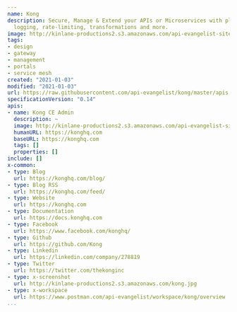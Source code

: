 ```yaml
---
name: Kong
description: Secure, Manage & Extend your APIs or Microservices with plugins for authentication,
  logging, rate-limiting, transformations and more.
image: http://kinlane-productions2.s3.amazonaws.com/api-evangelist-site/company/logos/kong-logo.png
tags:
- design
- gateway
- management
- portals
- service mesh
created: "2021-01-03"
modified: "2021-01-03"
url: https://raw.githubusercontent.com/api-evangelist/kong/master/apis.json
specificationVersion: "0.14"
apis:
- name: Kong CE Admin
  description: ~
  image: http://kinlane-productions2.s3.amazonaws.com/api-evangelist-site/company/logos/kong-logo.png
  humanURL: https://konghq.com
  baseURL: https://konghq.com
  tags: []
  properties: []
include: []
x-common:
- type: Blog
  url: https://konghq.com/blog/
- type: Blog RSS
  url: https://konghq.com/feed/
- type: Website
  url: https://konghq.com
- type: Documentation
  url: https://docs.konghq.com
- type: Facebook
  url: https://www.facebook.com/konghq/
- type: Github
  url: https://github.com/Kong
- type: Linkedin
  url: https://linkedin.com/company/278819
- type: Twitter
  url: https://twitter.com/thekonginc
- type: x-screenshot
  url: http://kinlane-productions2.s3.amazonaws.com/kong.jpg
- type: x-workspace
  url: https://www.postman.com/api-evangelist/workspace/kong/overview
...
```

